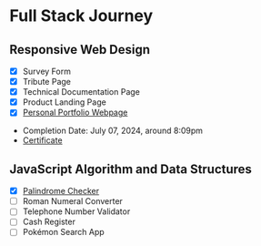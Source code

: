 # Full Stack Journey

## Responsive Web Design
- [X] Survey Form
- [X] Tribute Page
- [X] Technical Documentation Page
- [X] Product Landing Page
- [x] <a href="https://krislette.github.io/fcc-portfolio/">Personal Portfolio Webpage</a>

- Completion Date: July 07, 2024, around 8:09pm
- <a href="https://www.freecodecamp.org/certification/krislette/responsive-web-design">Certificate</a>

## JavaScript Algorithm and Data Structures
- [X] <a href="https://krislette.github.io/fcc-palchecker/">Palindrome Checker</a>
- [ ] Roman Numeral Converter
- [ ] Telephone Number Validator
- [ ] Cash Register
- [ ] Pokémon Search App
